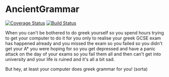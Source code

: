 # AncientGrammar
[![Coverage Status](https://coveralls.io/repos/github/RobotApocalypseCommittee/AncientGrammar/badge.svg?branch=master)](https://coveralls.io/github/RobotApocalypseCommittee/AncientGrammar?branch=master) [![Build Status](https://travis-ci.org/RobotApocalypseCommittee/AncientGrammar.svg?branch=master)](https://travis-ci.org/RobotApocalypseCommittee/AncientGrammar)

When you can't be bothered to do greek yourself so you spend hours trying to get your computer to do it for you only to realise your greek GCSE exam has happened already and you missed the exam so you failed so you didn't get your A* you were hoping for so you get depressed and have a panic attack on the day of your exams so you fail them all and then can't get into university and your life is ruined and it's all a bit sad.



But hey, at least your computer does greek grammar for you! (sorta)
